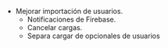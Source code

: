 - Mejorar importación de usuarios.
	- Notificaciones de Firebase.
	- Cancelar cargas.
	- Separa cargar de opcionales de usuarios